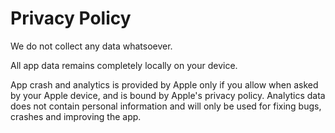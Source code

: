 # Privacy Policy

We do not collect any data whatsoever.

All app data remains completely locally on your device.

App crash and analytics is provided by Apple only if you allow when asked by your Apple device, and is bound by Apple's privacy policy. Analytics data does not contain personal information and will only be used for fixing bugs, crashes and improving the app.
